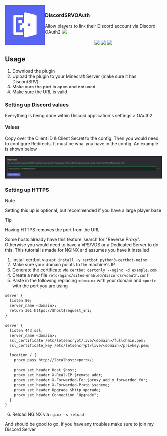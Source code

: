 <img src="assets/logo.png" align="left">
<h3>DiscordSRVOAuth</h3>
Allow players to link their Discord account via Discord OAuth2
<a href="https://discord.gg/7FDdBCbAcq"><img height="40" src="https://cdn.jsdelivr.net/npm/@intergrav/devins-badges@3/assets/compact/social/discord-singular_vector.svg"></a>

<br />
<br />

<div align="center">
<a href="https://modrinth.com/plugin/discordsrvoauth"><img height="56" src="https://cdn.jsdelivr.net/npm/@intergrav/devins-badges@3/assets/cozy/available/modrinth_vector.svg"></a>
<a href="https://hangar.papermc.io/PadowYT2/DiscordSRVOAuth"><img height="56" src="https://cdn.jsdelivr.net/npm/@intergrav/devins-badges@3/assets/cozy/available/hangar_vector.svg"></a>
<a href="https://github.com/PadowYT2/DiscordSRVOAuth/releases"><img height="56" src="https://cdn.jsdelivr.net/npm/@intergrav/devins-badges@3/assets/cozy/available/github_vector.svg"></a>
</div>

## Usage

1. Download the plugin
2. Upload the plugin to your Minecraft Server (make sure it has DiscordSRV)
3. Make sure the port is open and not used
4. Make sure the URL is valid

### Setting up Discord values

Everything is being done within Discord application's settings > OAuth2

#### Values

Copy over the Client ID & Client Secret to the config. Then you would need to configure Redirects. It must be what you have in the config. An example is shown below

![](/assets/redirects.png)

### Setting up HTTPS

> [!NOTE]  
> Setting this up is optional, but recommended if you have a large player base

> [!TIP]
> Having HTTPS removes the port from the URL

Some hosts already have this feature, search for "Reverse Proxy". Otherwise you would need to have a VPS/VDS or a Dedicated Server to do this. This tutorial is made for NGINX and assumes you have it installed

1. Install certbot via `apt install -y certbot python3-certbot-nginx`
2. Make sure your domain points to the machine's IP
3. Generate the certificate via `certbot certonly --nginx -d example.com`
4. Create a new file `/etc/nginx/sites-enabled/discordsrvoauth.conf`
5. Paste in the following replacing `<domain>` with your domain and `<port>` with the port you are using
```nginx
server {
  listen 80;
  server_name <domain>;
  return 301 https://$host$request_uri;
}

server {
  listen 443 ssl;
  server_name <domain>;
  ssl_certificate /etc/letsencrypt/live/<domain>/fullchain.pem;
  ssl_certificate_key /etc/letsencrypt/live/<domain>/privkey.pem;

  location / {
    proxy_pass http://localhost:<port>/;

    proxy_set_header Host $host;
    proxy_set_header X-Real-IP $remote_addr;
    proxy_set_header X-Forwarded-For $proxy_add_x_forwarded_for;
    proxy_set_header X-Forwarded-Proto $scheme;
    proxy_set_header Upgrade $http_upgrade;
    proxy_set_header Connection "Upgrade";
  }
}
```
6. Reload NGINX via `nginx -s reload`

And should be good to go, if you have any troubles make sure to join my Discord Server
